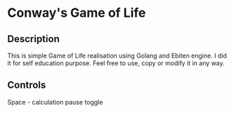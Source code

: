 # Conway's Game of Life

## Description

This is simple Game of Life realisation using Golang and Ebiten engine.
I did it for self education purpose. Feel free to use, copy or modify it in any way.

## Controls

Space - calculation pause toggle